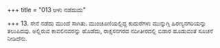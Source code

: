 +++
title = "013 ಆಳು ನಡೆದುದು"

+++
13. ಸೇನೆ ನಡೆದು ಮುಂದೆ ಸಾಗಿತು. ಮುಂಚೂಣಿಯಲ್ಲಿದ್ದ ಕುದುರೆಗಳು ಮುನ್ನುಗ್ಗಿ ಹಿರಣ್ಯನಗರಿಯನ್ನು ತಲುಪಿದವು.  ಅಲ್ಲಿರುವ ಕಾವಲಿನವರನ್ನು ಹೊಡೆದು, ರಾಕ್ಷಸನಗರದ ನದೀತೀರದಲ್ಲಿ ಬಿಡಾರ ಹೂಡುವಂತೆ ಸೂಚನೆ ನೀಡಿದೆನು.